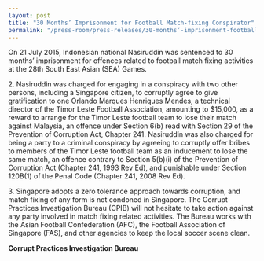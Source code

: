 ```yaml
---
layout: post
title: "30 Months’ Imprisonment for Football Match-fixing Conspirator"
permalink: "/press-room/press-releases/30-months’-imprisonment-football-match-fixing-conspirator"
---
```

On 21 July 2015, Indonesian national Nasiruddin was sentenced to 30 months’ imprisonment for offences related to football match fixing activities at the 28th South East Asian (SEA) Games.

2\.        Nasiruddin was charged for engaging in a conspiracy with two other persons, including a Singapore citizen, to corruptly agree to give gratification to one Orlando Marques Henriques Mendes, a technical director of the Timor Leste Football Association, amounting to $15,000, as a reward to arrange for the Timor Leste football team to lose their match against Malaysia, an offence under Section 6(b) read with Section 29 of the Prevention of Corruption Act, Chapter 241. Nasiruddin was also charged for being a party to a criminal conspiracy by agreeing to corruptly offer bribes to members of the Timor Leste football team as an inducement to lose the same match, an offence contrary to Section 5(b)(i) of the Prevention of Corruption Act (Chapter 241, 1993 Rev Ed), and punishable under Section 120B(1) of the Penal Code (Chapter 241, 2008 Rev Ed).

3\.        Singapore adopts a zero tolerance approach towards corruption, and match fixing of any form is not condoned in Singapore. The Corrupt Practices Investigation Bureau (CPIB) will not hesitate to take action against any party involved in match fixing related activities. The Bureau works with the Asian Football Confederation (AFC), the Football Association of Singapore (FAS), and other agencies to keep the local soccer scene clean.

**Corrupt Practices Investigation Bureau**
